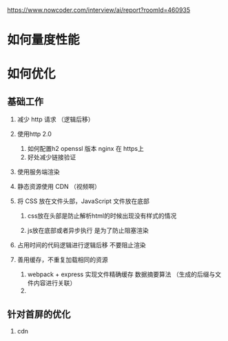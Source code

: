 https://www.nowcoder.com/interview/ai/report?roomId=460935 
# 如何量度性能


# 如何优化

## 基础工作
1. 减少 http 请求 （逻辑后移）

2. 使用http 2.0
   1. 如何配置h2
        openssl 版本 nginx 在 https上
   2.  好处减少链接验证

3. 使用服务端渲染

4. 静态资源使用 CDN （视频啊）

5. 将 CSS 放在文件头部，JavaScript 文件放在底部
   1. css放在头部是防止解析html的时候出现没有样式的情况

   2. js放在底部或者异步执行 是为了防止阻塞渲染
6. 占用时间的代码逻辑进行逻辑后移 不要阻止渲染

7. 善用缓存，不重复加载相同的资源
   1. webpack + express 实现文件精确缓存 数据摘要算法 （生成的后缀与文件内容进行关联）
   2. 

## 针对首屏的优化
1. cdn

